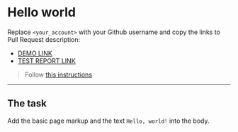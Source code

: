 # Hello world
  Replace `<your_account>` with your Github username and copy the links to Pull Request description:
- [DEMO LINK](https://olhaSlipushchenko.github.io/layout_hello-world/)
- [TEST REPORT LINK](https://olhaSlipushchenko.github.io/layout_hello-world/report/html_report/)

> Follow [this instructions](https://mate-academy.github.io/layout_task-guideline/#how-to-solve-the-layout-tasks-on-github)
___

## The task 
Add the basic page markup and the text `Hello, world!` into the body.
